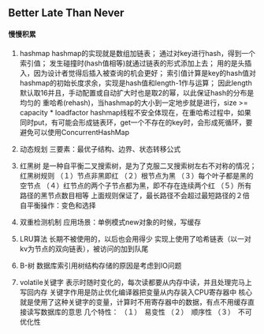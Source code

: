 ## Better Late Than Never  
#### 慢慢积累

1. hashmap
hashmap的实现就是数组加链表；
通过对key进行hash，得到一个索引值；
发生碰撞时(hash值相等)就通过链表的形式添加上去；
用的是头插入，因为设计者觉得后插入被查询的机会更好；
索引值计算是key的hash值对hashmap的初始长度求余，实现是hash值和length-1作与运算；
因此length默认取16并且，手动配置或自动扩大时也是取2的幂，以此保证hash的分布是均匀的
重哈希(rehash)，当hashmap的大小到一定地步就是进行，size >= capacity * loadfactor
hashmap线程不安全体现在，在重哈希过程中，如果同时put，有可能会形成链表环，get一个不存在的key时，会形成死循环，要避免可以使用ConcurrentHashMap

2. 动态规划
三要素：最优子结构、边界、状态转移公式

3. 红黑树
是一种自平衡二叉搜索树，是为了克服二叉搜索树左右不对称的情况；
红黑树规则
（１）节点非黑即红
（２）根节点为黑
（３）每个叶子都是黑的空节点
（４）红节点的两个子节点都为黑，即不存在连续两个红
（５）所有路径的黑节点数目相等
上面规则保证了，最长路径不会超过最短路径的２倍
自平衡操作：变色和选择

4. 双重检测机制
应用场景：单例模式new对象的时候，写缓存

5. LRU算法
长期不被使用的，以后也会用得少
实现上使用了哈希链表（以一对kv为节点的双向链表），被访问的加到队尾

6. B-树
数据库索引用树结构存储的原因是考虑到IO问题

7. volatile关键字
表示时随时变化的，每次读都要从内存中读，并且处理完马上写回内存
关键字作用是防止优化编译器把变量从内存装入CPU寄存器中
核心就是使用了这种关键字的变量，计算时不用寄存器中的数据，有点不用缓存直接读写数据库的意思
几个特性：
（１）　易变性
（２）　顺序性
（３）　不可优化性
















